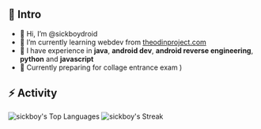 ## 📢 Intro

- 👋 Hi, I’m @sickboydroid
- 👀 I’m currently learning webdev from [theodinproject.com](https://theodinproject.com)
- 🌱 I have experience in **java**, **android dev**, **android reverse engineering**, **python** and **javascript**
- 🍄 Currently preparing for collage entrance exam
)
<!--
## 📌 Pinned

[![Readme Card](https://github-readme-stats.vercel.app/api/pin/?username=sickboydroid&repo=Bezier-Curves&theme=gotham&hide_border=true)](https://github.com/sickboydroid/Bezier-Curves)
[![Readme Card](https://github-readme-stats.vercel.app/api/pin/?username=sickboydroid&repo=bombparty-bot&theme=gotham&hide_border=true)](https://github.com/sickboydroid/bombparty-bot)
[![Readme Card](https://github-readme-stats.vercel.app/api/pin/?username=sickboydroid&repo=MusicKey&theme=gotham&hide_border=true)](https://github.com/sickboydroid/MusicKey)
[![Readme Card](https://github-readme-stats.vercel.app/api/pin/?username=sickboydroid&repo=Spy&theme=gotham&hide_border=true)](https://github.com/sickboydroid/Spy)
[![Readme Card](https://github-readme-stats.vercel.app/api/pin/?username=sickboydroid&repo=ScreenFilterLite&theme=gotham&hide_border=true)](https://github.com/sickboydroid/ScreenFilterLite)
-->
## ⚡ Activity

![sickboy's Top Languages](https://github-readme-stats.vercel.app/api/top-langs/?username=sickboydroid&theme=gotham&show_icons=true&hide_border=true&layout=compact)
![sickboy's Streak](https://github-readme-streak-stats.herokuapp.com/?user=sickboydroid&theme=gotham&hide_border=true&layout=compact)
<!--
[![Activity graph](https://github-readme-activity-graph.vercel.app/graph?username=sickboydroid&theme=gotham)](https://github.com/ashutosh00710/github-readme-activity-graph&layout=compact)


<!---
sickboydroid/sickboydroid is a ✨ special ✨ repository because its `README.md` (this file) appears on your GitHub profile.
You can click the Preview link to take a look at your changes.
--->
